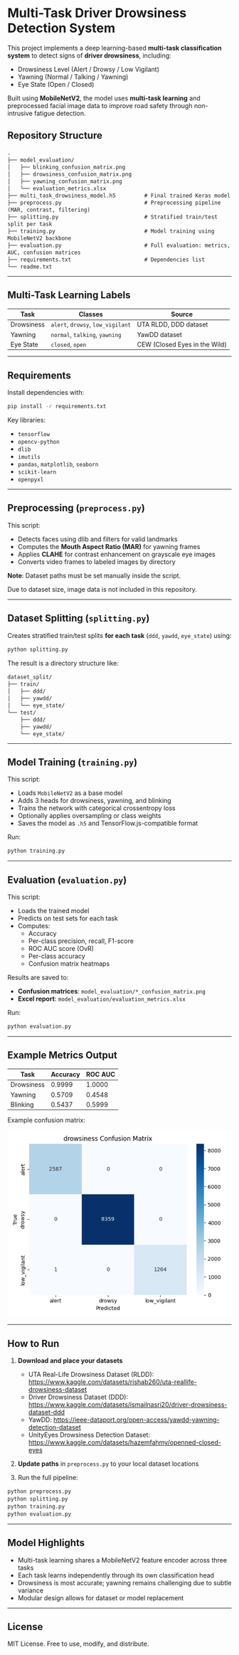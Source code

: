 # Multi-Task Driver Drowsiness Detection System

This project implements a deep learning-based **multi-task classification system** to detect signs of **driver drowsiness**, including:
- Drowsiness Level (Alert / Drowsy / Low Vigilant)
- Yawning (Normal / Talking / Yawning)
- Eye State (Open / Closed)

Built using **MobileNetV2**, the model uses **multi-task learning** and preprocessed facial image data to improve road safety through non-intrusive fatigue detection.

## Repository Structure

```
.
├── model_evaluation/
│   ├── blinking_confusion_matrix.png
│   ├── drowsiness_confusion_matrix.png
│   ├── yawning_confusion_matrix.png
│   └── evaluation_metrics.xlsx
├── multi_task_drowsiness_model.h5         # Final trained Keras model
├── preprocess.py                          # Preprocessing pipeline (MAR, contrast, filtering)
├── splitting.py                           # Stratified train/test split per task
├── training.py                            # Model training using MobileNetV2 backbone
├── evaluation.py                          # Full evaluation: metrics, AUC, confusion matrices
├── requirements.txt                       # Dependencies list
└── readme.txt                             
```

---

## Multi-Task Learning Labels

| Task         | Classes                        | Source                         |
|--------------|--------------------------------|--------------------------------|
| Drowsiness   | `alert`, `drowsy`, `low_vigilant` | UTA RLDD, DDD dataset          |
| Yawning      | `normal`, `talking`, `yawning`    | YawDD dataset                  |
| Eye State    | `closed`, `open`                  | CEW (Closed Eyes in the Wild)  |

---

## Requirements

Install dependencies with:

```bash
pip install -r requirements.txt
```

Key libraries:
- `tensorflow`
- `opencv-python`
- `dlib`
- `imutils`
- `pandas`, `matplotlib`, `seaborn`
- `scikit-learn`
- `openpyxl`

---

## Preprocessing (`preprocess.py`)

This script:
- Detects faces using dlib and filters for valid landmarks
- Computes the **Mouth Aspect Ratio (MAR)** for yawning frames
- Applies **CLAHE** for contrast enhancement on grayscale eye images
- Converts video frames to labeled images by directory

**Note**: Dataset paths must be set manually inside the script.

Due to dataset size, image data is not included in this repository.

---

## Dataset Splitting (`splitting.py`)

Creates stratified train/test splits **for each task** (`ddd`, `yawdd`, `eye_state`) using:

```bash
python splitting.py
```

The result is a directory structure like:

```
dataset_split/
├── train/
│   ├── ddd/
│   ├── yawdd/
│   └── eye_state/
└── test/
    ├── ddd/
    ├── yawdd/
    └── eye_state/
```

---

## Model Training (`training.py`)

This script:
- Loads `MobileNetV2` as a base model
- Adds 3 heads for drowsiness, yawning, and blinking
- Trains the network with categorical crossentropy loss
- Optionally applies oversampling or class weights
- Saves the model as `.h5` and TensorFlow.js-compatible format

Run:

```bash
python training.py
```

---

## Evaluation (`evaluation.py`)

This script:
- Loads the trained model
- Predicts on test sets for each task
- Computes:
  - Accuracy
  - Per-class precision, recall, F1-score
  - ROC AUC score (OvR)
  - Per-class accuracy
  - Confusion matrix heatmaps

Results are saved to:

- **Confusion matrices**: `model_evaluation/*_confusion_matrix.png`
- **Excel report**: `model_evaluation/evaluation_metrics.xlsx`

Run:

```bash
python evaluation.py
```

---

## Example Metrics Output

| Task       | Accuracy | ROC AUC |
|------------|----------|---------|
| Drowsiness | 0.9999   | 1.0000  |
| Yawning    | 0.5709   | 0.4548  |
| Blinking   | 0.5437   | 0.5999  |

Example confusion matrix:

![Drowsiness Confusion Matrix](model_evaluation/drowsiness_confusion_matrix.png)

---

## How to Run

1. **Download and place your datasets**
   - UTA Real-Life Drowsiness Dataset (RLDD): https://www.kaggle.com/datasets/rishab260/uta-reallife-drowsiness-dataset
   - Driver Drowsiness Dataset (DDD): https://www.kaggle.com/datasets/ismailnasri20/driver-drowsiness-dataset-ddd
   - YawDD: https://ieee-dataport.org/open-access/yawdd-yawning-detection-dataset
   - UnityEyes Drowsiness Detection Dataset: https://www.kaggle.com/datasets/hazemfahmy/openned-closed-eyes

2. **Update paths** in `preprocess.py` to your local dataset locations

3. Run the full pipeline:
```bash
python preprocess.py
python splitting.py
python training.py
python evaluation.py
```

---

## Model Highlights

- Multi-task learning shares a MobileNetV2 feature encoder across three tasks
- Each task learns independently through its own classification head
- Drowsiness is most accurate; yawning remains challenging due to subtle variance
- Modular design allows for dataset or model replacement

---

## License

MIT License. Free to use, modify, and distribute.
